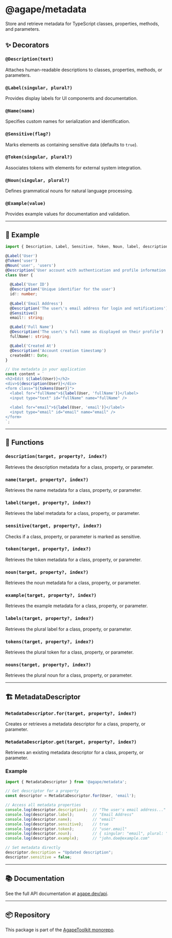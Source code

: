 # @agape/metadata

Store and retrieve metadata for TypeScript classes, properties, methods, and parameters.

## ✨ Decorators

### `@Description(text)`
Attaches human-readable descriptions to classes, properties, methods, or parameters.

### `@Label(singular, plural?)`
Provides display labels for UI components and documentation.

### `@Name(name)`
Specifies custom names for serialization and identification.

### `@Sensitive(flag?)`
Marks elements as containing sensitive data (defaults to `true`).

### `@Token(singular, plural?)`
Associates tokens with elements for external system integration.

### `@Noun(singular, plural?)`
Defines grammatical nouns for natural language processing.

### `@Example(value)`
Provides example values for documentation and validation.

---

## 🚀 Example

```ts
import { Description, Label, Sensitive, Token, Noun, label, description, tokens } from '@agape/metadata';

@Label('User')
@Token('user')
@Noun('user', 'users')
@Description('User account with authentication and profile information')
class User {
  
  @Label('User ID')
  @Description('Unique identifier for the user')
  id!: number;
  
  @Label('Email Address')
  @Description('The user\'s email address for login and notifications')
  @Sensitive()
  email!: string;

  @Label('Full Name')
  @Description('The user\'s full name as displayed on their profile')
  fullName!: string;

  @Label('Created At')
  @Description('Account creation timestamp')
  createdAt!: Date;
}

// Use metadata in your application
const content = `
<h2>Edit ${label(User)}</h2>
<div>${description(User)}</div>
<form class="${tokens(User)}">
  <label for="fullName">${label(User, 'fullName')}</label>
  <input type="text" id="fullName" name="fullName" />
  
  <label for="email">${label(User, 'email')}</label>
  <input type="email" id="email" name="email" />
</form>
`;
```

---

## 🔧 Functions

### `description(target, property?, index?)`
Retrieves the description metadata for a class, property, or parameter.

### `name(target, property?, index?)`
Retrieves the name metadata for a class, property, or parameter.

### `label(target, property?, index?)`
Retrieves the label metadata for a class, property, or parameter.

### `sensitive(target, property?, index?)`
Checks if a class, property, or parameter is marked as sensitive.

### `token(target, property?, index?)`
Retrieves the token metadata for a class, property, or parameter.

### `noun(target, property?, index?)`
Retrieves the noun metadata for a class, property, or parameter.

### `example(target, property?, index?)`
Retrieves the example metadata for a class, property, or parameter.

### `labels(target, property?, index?)`
Retrieves the plural label for a class, property, or parameter.

### `tokens(target, property?, index?)`
Retrieves the plural token for a class, property, or parameter.

### `nouns(target, property?, index?)`
Retrieves the plural noun for a class, property, or parameter.

---

## 🏗️ MetadataDescriptor

### `MetadataDescriptor.for(target, property?, index?)`
Creates or retrieves a metadata descriptor for a class, property, or parameter.

### `MetadataDescriptor.get(target, property?, index?)`
Retrieves an existing metadata descriptor for a class, property, or parameter.

### Example
```ts
import { MetadataDescriptor } from '@agape/metadata';

// Get descriptor for a property
const descriptor = MetadataDescriptor.for(User, 'email');

// Access all metadata properties
console.log(descriptor.description);  // "The user's email address..."
console.log(descriptor.label);        // "Email Address"
console.log(descriptor.name);         // "email"
console.log(descriptor.sensitive);    // true
console.log(descriptor.token);        // "user.email"
console.log(descriptor.noun);         // { singular: "email", plural: "emails" }
console.log(descriptor.example);      // "john.doe@example.com"

// Set metadata directly
descriptor.description = "Updated description";
descriptor.sensitive = false;
```

---

## 📚 Documentation

See the full API documentation at [agape.dev/api](https://agape.dev/api).

---

## 📦 Repository

This package is part of the [AgapeToolkit monorepo](https://github.com/AgapeToolkit/AgapeToolkit).
